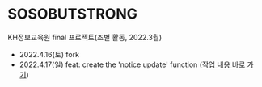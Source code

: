 # SOSOBUTSTRONG
KH정보교육원 final 프로젝트(조별 활동, 2022.3월)

- 2022.4.16(토) fork
- 2022.4.17(일) feat: create the 'notice update' function ([작업 내용 바로 가기](https://github.com/greenkey20/SOSOBUTSTRONG/tree/Eunyoung/sosoButStrong/src/main/java/com/sbs/wemasal/notice))
